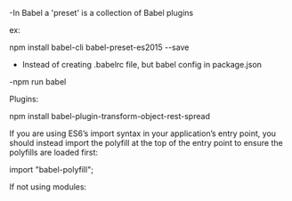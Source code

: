 -In Babel a 'preset' is a collection of Babel plugins

ex:

npm install babel-cli babel-preset-es2015 --save

- Instead of creating .babelrc file, but babel config in package.json

-npm run babel

Plugins:

npm install babel-plugin-transform-object-rest-spread


If you are using ES6’s import syntax in your application’s entry point, you should instead import the polyfill at the top of the entry point to ensure the polyfills are loaded first:

import "babel-polyfill";

If not using modules:

<script src="https://cdn.polyfill.io/v2/polyfill.min.js"></script>
